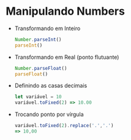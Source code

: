 # Manipulando Numbers

- Transformando em Inteiro
    
    ```jsx
    Number.parseInt()
    parseInt()
    ```
    
- Transformando em Real (ponto flutuante)
    
    ```jsx
    Number.parseFloat()
    parseFloat()
    ```
    
- Definindo as casas decimais
    
    ```jsx
    let variável = 10
    variável.toFixed(2) => 10.00
    ```
    
- Trocando ponto por vírgula
    
    ```jsx
    variável.toFixed(2).replace('.','.')
    => 10,00
    ```
